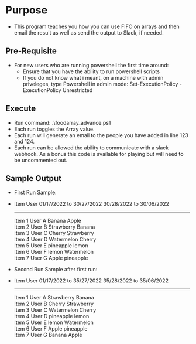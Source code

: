 # Purpose

- This program teaches you how you can use FIFO on arrays and then email the result as well as send the output to Slack, if needed.

## Pre-Requisite

- For new users who are running powershell the first time around:
	- Ensure that you have the ability to run powershell scripts
	- If you do not know what i meant, on a machine with admin priveleges, type Powershell in admin mode: Set-ExecutionPolicy -ExecutionPolicy Unrestricted

## Execute
- Run command: .\foodarray_advance.ps1
- Each run toggles the Array value.
- Each run will generate an email to the people you have added in line 123 and 124.
- Each run can be allowed the ability to communicate with a slack webhook. As a bonus this code is available for playing but will need to be uncommented out.

## Sample Output
- First Run Sample:
- 
    Item   User   01/17/2022 to 30/27/2022 30/28/2022 to 30/06/2022
    ----   ----   ------------------------ ------------------------
    Item 1 User A Banana                   Apple                   
    Item 2 User B Strawberry               Banana                  
    Item 3 User C Cherry                   Strawberry              
    Item 4 User D Watermelon               Cherry                  
    Item 5 User E pineapple                lemon                   
    Item 6 User F lemon                    Watermelon              
    Item 7 User G Apple                    pineapple               

- Second Run Sample after first run:
- 
    Item   User   01/17/2022 to 35/27/2022 35/28/2022 to 35/06/2022
    ----   ----   ------------------------ ------------------------
    Item 1 User A Strawberry               Banana                  
    Item 2 User B Cherry                   Strawberry              
    Item 3 User C Watermelon               Cherry                  
    Item 4 User D pineapple                lemon                   
    Item 5 User E lemon                    Watermelon              
    Item 6 User F Apple                    pineapple               
    Item 7 User G Banana                   Apple                 
